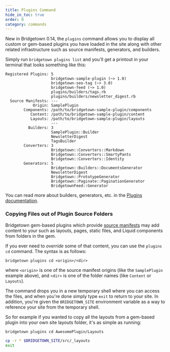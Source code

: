```yaml
---
title: Plugins Command
hide_in_toc: true
order: 0
category: commands
---
```


New in Bridgetown 0.14, the `plugins` command allows you to display all custom or gem-based plugins you have loaded in the site along with other related infrastructure such as source manifests, generators, and builders.

Simply run `bridgetown plugins list` and you'll get a printout in your terminal that looks something like this:


```
Registered Plugins: 5
                    bridgetown-sample-plugin (~> 1.0)
                    bridgetown-seo-tag (~> 3.0)
                    bridgetown-feed (~> 1.0)
                    plugins/builders/tags.rb
                    plugins/builders/newsletter_digest.rb
  Source Manifests: ---
            Origin: SamplePlugin
        Components: /path/to/bridgetown-sample-plugin/components
           Content: /path/to/bridgetown-sample-plugin/content
           Layouts: /path/to/bridgetown-sample-plugin/layouts
                    ---
          Builders: 3
                    SamplePlugin::Builder
                    NewsletterDigest
                    TagsBuilder
        Converters: 3
                    Bridgetown::Converters::Markdown
                    Bridgetown::Converters::SmartyPants
                    Bridgetown::Converters::Identity
        Generators: 5
                    Bridgetown::Builders::DocumentsGenerator
                    NewsletterDigest
                    Bridgetown::PrototypeGenerator
                    Bridgetown::Paginate::PaginationGenerator
                    BridgetownFeed::Generator
```

You can read more about builders, generators, etc. in the [Plugins documentation](/docs/plugins).

### Copying Files out of Plugin Source Folders

Bridgetown gem-based plugins which provide [source manifests](/docs/plugins/source-manifests) may add content to your such as layouts, pages, static files, and Liquid
components from folders in the gem.

If you ever need to _override_ some of that content, you can use the `plugins cd` command. The syntax is as follows:

```
bridgetown plugins cd <origin>/<dir>
```

where `<origin>` is one of the source manifest origins (like the `SamplePlugin` example above), and `<dir>` is one of the folder names (like `Content` or `Layouts`).

The command drops you in a new temporary shell where you can access the files, and when you're done simply type `exit` to return to your site. In addition, you're given the `BRIDGETOWN_SITE` environment variable as a way to reference your site from the temporary shell.

So for example if you wanted to copy all the layouts from a gem-based plugin into your own site layouts folder, it's as simple as running:

```sh
bridgetown plugins cd AwesomePlugin/Layouts

cp -r * $BRIDGETOWN_SITE/src/_layouts
exit
```